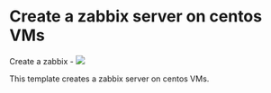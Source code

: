 # Create a zabbix server on centos VMs

Create a zabbix -
<a href="https://portal.azure.com/#create/Microsoft.Template/uri/https%3A%2F%2Fraw.githubusercontent.com%2FAzure%2Fmyazuretemplate%2Fmaster%2Fzabbix-server-centos-vm%2Fazuredeploy.json" target="_blank">
    <img src="http://azuredeploy.net/deploybutton.png"/>
</a>

This template creates a zabbix server on centos VMs.
